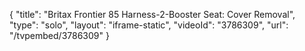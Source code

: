 {
    "title": "Britax Frontier 85 Harness-2-Booster Seat: Cover Removal",
    "type": "solo",
    "layout": "iframe-static",
    "videoId": "3786309",
    "url": "\/tvpembed\/3786309"
}